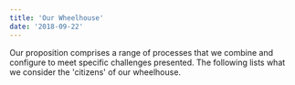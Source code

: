 ```yaml
---
title: 'Our Wheelhouse'
date: '2018-09-22'
---
```


Our proposition comprises a range of processes that we combine and configure to meet specific challenges presented. The following lists what we consider the 'citizens' of our wheelhouse.